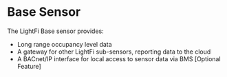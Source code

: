 # Base Sensor

The LightFi Base sensor provides:

 - Long range occupancy level data
 - A gateway for other LightFi sub-sensors, reporting data to the cloud
 - A BACnet/IP interface for local access to sensor data via BMS [Optional Feature]
